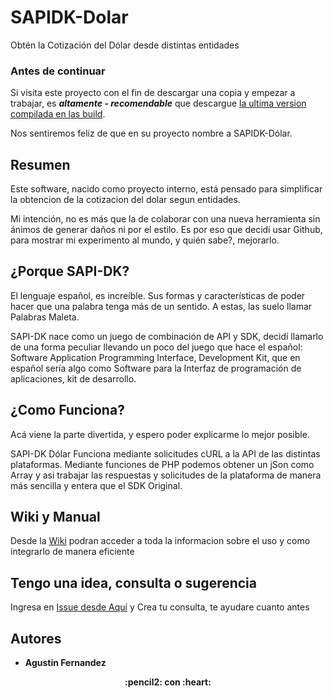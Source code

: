 # SAPIDK-Dolar
Obtén la Cotización del Dólar desde distintas entidades

### Antes de continuar
Si visita este proyecto con el fin de descargar una copia y empezar a trabajar, es ***altamente - recomendable*** que descargue [la ultima version compilada en las build](https://github.com/gusgeek/SAPIDK-Dolar/releases/latest).

Nos sentiremos feliz de que en su proyecto nombre a SAPIDK-Dólar.

## Resumen
Este software, nacido como proyecto interno, está pensado para simplificar la obtencion de la cotizacion del dolar segun entidades.

Mi intención, no es más que la de colaborar con una nueva herramienta sin ánimos de generar daños ni por el estilo. Es por eso que decidí usar Github, para mostrar mi experimento al mundo, y quién sabe?, mejorarlo.

## ¿Porque SAPI-DK?
El lenguaje español, es increíble. Sus formas y características de poder hacer que una palabra tenga más de un sentido. A estas, las suelo llamar Palabras Maleta.  

SAPI-DK nace como un juego de combinación de API y SDK, decidí llamarlo de una forma peculiar llevando un poco del juego que hace el español: Software Application Programming Interface, Development Kit, que en español sería algo como Software para la Interfaz de programación de aplicaciones, kit de desarrollo.

## ¿Como Funciona?

Acá viene la parte divertida, y espero poder explicarme lo mejor posible.

SAPI-DK Dólar Funciona mediante solicitudes cURL a la API de las distintas plataformas. Mediante funciones de PHP podemos obtener un jSon como Array y asi trabajar las respuestas y solicitudes de la plataforma de manera más sencilla y entera que el SDK Original.

## Wiki y Manual
Desde la [Wiki](https://github.com/gusgeek/SAPIDK-Dolar/wiki) podran acceder a toda la informacion sobre el uso y como integrarlo de manera eficiente

## Tengo una idea, consulta o sugerencia ##

Ingresa en [Issue desde Aquí](https://github.com/gusgeek/SAPIDK-Dolar/issues) y Crea tu consulta, te ayudare cuanto antes

## Autores

* **Agustin Fernandez** 

<p align="center" >
 <strong>:pencil2: con :heart:</strong>
</p>


